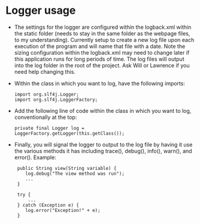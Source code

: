 # Logger usage
- The settings for the logger are configured within the logback.xml within the static folder (needs to stay in the same folder as the webpage files, to my understanding).  Currently setup to create a new log file upon each execution of the program and will name that file with a date.  Note the sizing configuration within the logback.xml may need to change later if this application runs for long periods of time.  The log files will output into the log folder in the root of the project.  Ask Will or Lawrence if you need help changing this.

- Within the class in which you want to log, have the following imports:
    ```
    import org.slf4j.Logger;
    import org.slf4j.LoggerFactory;

    ```
- Add the following line of code within the class in which you want to log, conventionally at the top:
    ```
    private final Logger log = LoggerFactory.getLogger(this.getClass());

    ```
- Finally, you will signal the logger to output to the log file by having it use the various methods it has including trace(), debug(), info(), warn(), and error().  Example:
    ```
     public String view(String variable) {
        log.debug("The view method was run");
        ...
     }

    ```

    ```
     try {
         ...
     } catch (Exception e) {
        log.error("Exception!" + e);
     }
     
    ```